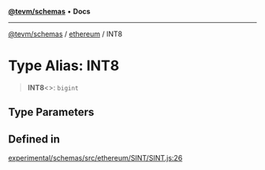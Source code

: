 [**@tevm/schemas**](../../README.md) • **Docs**

***

[@tevm/schemas](../../modules.md) / [ethereum](../README.md) / INT8

# Type Alias: INT8

> **INT8**\<\>: `bigint`

## Type Parameters

## Defined in

[experimental/schemas/src/ethereum/SINT/SINT.js:26](https://github.com/evmts/tevm-monorepo/blob/main/experimental/schemas/src/ethereum/SINT/SINT.js#L26)
